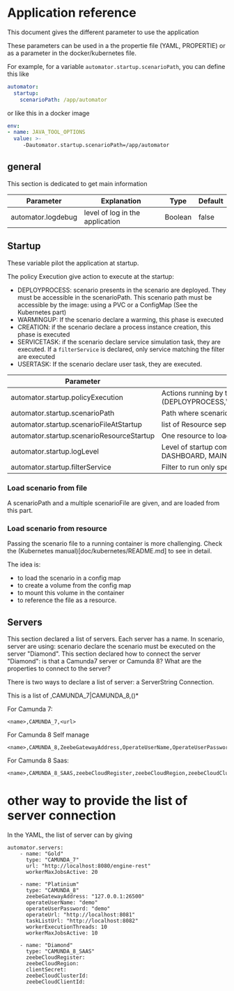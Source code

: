 # Application reference

This document gives the different parameter to use the application

These parameters can be used in a the propertie file (YAML, PROPERTIE) or as a parameter 
in the docker/kubernetes file.


For example, for a variable  `automator.startup.scenarioPath`, you can define this like

```yaml
automator:
  startup:
    scenarioPath: /app/automator
```

or like this in a docker image

```yaml
env:
- name: JAVA_TOOL_OPTIONS
  value: >-
     -Dautomator.startup.scenarioPath=/app/automator

```

## general

This section is dedicated to get main information

| Parameter           | Explanation                      | Type     | Default |
|---------------------|----------------------------------|----------|---------|
| automator.logdebug  | level of log in the application  | Boolean  | false   |



## Startup

These variable pilot the application at startup. 

The policy Execution give action to execute at the startup:
* DEPLOYPROCESS: scenario presents in the scenario are deployed. They must be accessible in the scenarioPath.
This scenario path must be accessible by the image: using a PVC or a ConfigMap (See the Kubernetes part)
* WARMINGUP: If the scenario declare a warming, this phase is executed
* CREATION: if the scenario declare a process instance creation, this phase is executed
* SERVICETASK: if the scenario declare service simulation task, they are executed. If a `filterService` is declared, only service matching the filter are executed
* USERTASK: If the scenario declare user task, they are executed.

| Parameter                                   | Explanation                                                                               | Type   | Default |
|---------------------------------------------|-------------------------------------------------------------------------------------------|--------|---------|
| automator.startup.policyExecution           | Actions running by the application (DEPLOYPROCESS,WARMINGUP,CREATION,SERVICETASK,USERTASK | String | ""      |
| automator.startup.scenarioPath              | Path where scenario are                                                                   | String | "/"     |
| automator.startup.scenarioFileAtStartup     | list of Resource separate by ;                                                            | String | ""      |
| automator.startup.scenarioResourceStartup   | One resource to load to get the scenario                                                  | String | ""      |
| automator.startup.logLevel                  | Level of startup component (DEBUG, INFO, MONITORING, DASHBOARD, MAIN, NOTHING)            | String | MAIN    |
| automator.startup.filterService             | Filter to run only specific service                                                       | String | ""      |


### Load scenario from file
A scenarioPath and a multiple scenarioFile are given, and are loaded from this part.

### Load scenario from resource
Passing the scenario file to a running container is more challenging.
Check the  (Kubernetes manual)[doc/kubernetes/README.md] to see in detail.

The idea is:
* to load the scenario in a config map
* to create a volume from the config map
* to mount this volume in the container
* to reference the file as a resource.



## Servers

This section declared a list of servers. Each server has a name. In scenario, server are using: scenario declare the 
scenario must be executed on the server "Diamond".
This section declared how to connect the server "Diamond": is that a Camunda7 server or Camunda 8? What are the properties to connect to the server?

There is two ways to declare a list of server:
a ServerString Connection.

This is a list of <name>,CAMUNDA_7|CAMUNDA_8,(<property>)*

For Camunda 7:
```
<name>,CAMUNDA_7,<url>
```

For Camunda 8 Self manage
```
<name>,CAMUNDA_8,ZeebeGatewayAddress,OperateUserName,OperateUserPassword,OperateUrl
```

For Camunda 8 Saas:
```
<name>,CAMUNDA_8_SAAS,zeebeCloudRegister,zeebeCloudRegion,zeebeCloudClusterId,zeebeCloudClientId,clientSecret,OperateUserName,OperateUserPassword,OperateUrl
```




# other way to provide the list of server connection
In the YAML, the list of server can by giving

```
automator.servers:
    - name: "Gold"
      type: "CAMUNDA_7"
      url: "http://localhost:8080/engine-rest"
      workerMaxJobsActive: 20

    - name: "Platinium"
      type: "CAMUNDA_8"
      zeebeGatewayAddress: "127.0.0.1:26500"
      operateUserName: "demo"
      operateUserPassword: "demo"
      operateUrl: "http://localhost:8081"
      taskListUrl: "http://localhost:8082"
      workerExecutionThreads: 10
      workerMaxJobsActive: 10

    - name: "Diamond"
      type: "CAMUNDA_8_SAAS"
      zeebeCloudRegister:
      zeebeCloudRegion:
      clientSecret:
      zeebeCloudClusterId:
      zeebeCloudClientId:
```

